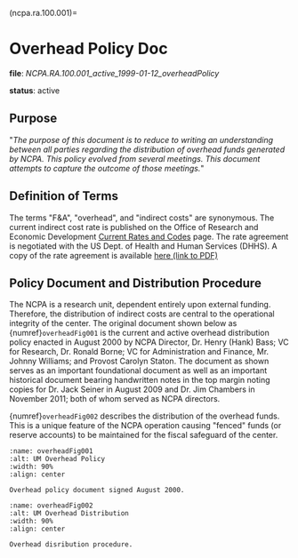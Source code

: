 (ncpa.ra.100.001)=
# Overhead Policy Doc

**file**: *NCPA.RA.100.001_active_1999-01-12_overheadPolicy*

**status**: active

## Purpose

"*The purpose of this document is to reduce to writing an understanding between all parties regarding the distribution of overhead funds generated by NCPA. This policy evolved from several meetings. This document attempts to capture the outcome of those meetings.*"

## Definition of Terms

The terms "F\&A", "overhead", and "indirect costs" are synonymous. The current indirect cost rate is published on the Office of Research and Economic Development [Current Rates and Codes](https://www.research.olemiss.edu/proposal-development/current-rates) page. The rate agreement is negotiated with the US Dept. of Health and Human Services (DHHS). A copy of the rate agreement is available [here (link to PDF)](https://www.research.olemiss.edu/sites/default/files/UniversityofMississippiIDCFY2021FY2025.pdf)

## Policy Document and Distribution Procedure

The NCPA is a research unit, dependent entirely upon external funding. Therefore, the distribution of indirect costs are central to the operational integrity of the center. The original document shown below as {numref}`overheadFig001` is the current and active overhead distribution policy enacted in August 2000 by NCPA Director, Dr. Henry (Hank) Bass; VC for Research, Dr. Ronald Borne; VC for Administration and Finance, Mr. Johnny Williams; and Provost Carolyn Staton. The document as shown serves as an important foundational document as well as an important historical document bearing handwritten notes in the top margin noting copies for Dr. Jack Seiner in August 2009 and Dr. Jim Chambers in November 2011; both of whom served as NCPA directors.

{numref}`overheadFig002` describes the distribution of the overhead funds. This is a unique feature of the NCPA operation causing "fenced" funds (or reserve accounts) to be maintained for the fiscal safeguard of the center.

```{figure} NCPA.RA.100.001_active_1999-01-12_overheadPolicy_f001.jpg
:name: overheadFig001
:alt: UM Overhead Policy
:width: 90%
:align: center

Overhead policy document signed August 2000.
```

```{figure} NCPA.RA.100.001_active_1999-01-12_overheadPolicy_f002.jpg
:name: overheadFig002
:alt: UM Overhead Distribution
:width: 90%
:align: center

Overhead disribution procedure.
```
